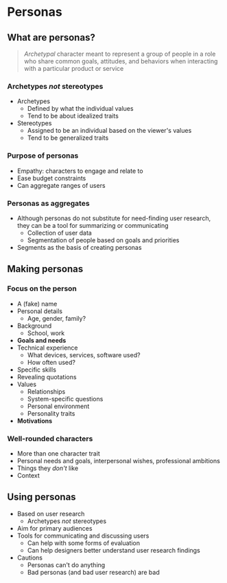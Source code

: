 # Personas

## What are personas?

> *Archetypal* character meant to represent a group of people in a role who share common goals, attitudes, and behaviors when interacting with a particular product or service

### Archetypes *not* stereotypes

- Archetypes
	- Defined by what the individual values
	- Tend to be about idealized traits
- Stereotypes
	- Assigned to be an individual based on the viewer's values
	- Tend to be generalized traits

### Purpose of personas

- Empathy: characters to engage and relate to
- Ease budget constraints
- Can aggregate ranges of users

### Personas as aggregates

- Although personas do not substitute for need-finding user research, they can be a tool for summarizing or communicating
	- Collection of user data
	- Segmentation of people based on goals and priorities
- Segments as the basis of creating personas

## Making personas

### Focus on the person

- A (fake) name
- Personal details
	- Age, gender, family?
- Background
	- School, work
- **Goals and needs**
- Technical experience
	- What devices, services, software used?
	- How often used?
- Specific skills
- Revealing quotations
- Values
	- Relationships
	- System-specific questions
	- Personal environment
	- Personality traits
- **Motivations**

### Well-rounded characters

- More than one character trait
- Personal needs and goals, interpersonal wishes, professional ambitions
- Things they *don't* like
- Context

## Using personas

- Based on user research
	- Archetypes *not* stereotypes
- Aim for primary audiences
- Tools for communicating and discussing users
	- Can help with some forms of evaluation
	- Can help designers better understand user research findings
- Cautions
	- Personas can't do anything
	- Bad personas (and bad user research) are bad